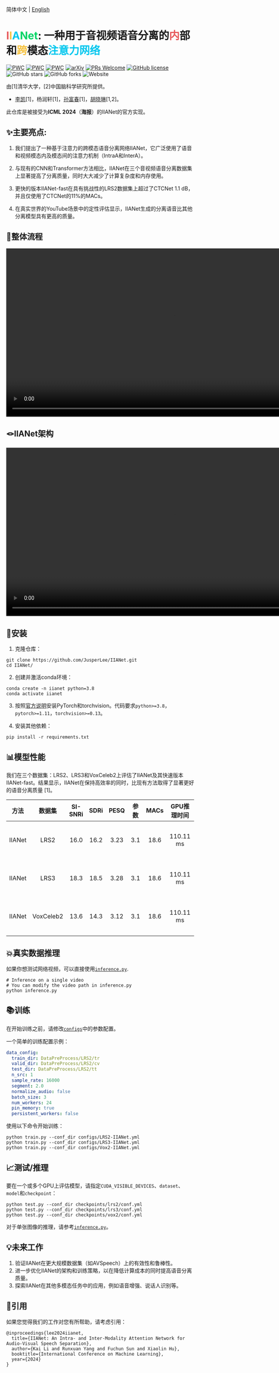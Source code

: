 简体中文 | [English](README.md)

# <font color=E7595C>I</font><font color=F6C446>I</font><font color=00C7EE>A</font><font color=00D465>Net</font>: 一种用于音视频语音分离的<font color=E7595C>内</font>部和<font color=F6C446>跨</font>模态<font color=00C7EE>注意力网络</font>

[![PWC](https://img.shields.io/endpoint.svg?url=https://paperswithcode.com/badge/scanet-a-self-and-cross-attention-network-for/speech-separation-on-lrs2)](https://paperswithcode.com/sota/speech-separation-on-lrs2?p=scanet-a-self-and-cross-attention-network-for)
[![PWC](https://img.shields.io/endpoint.svg?url=https://paperswithcode.com/badge/scanet-a-self-and-cross-attention-network-for/speech-separation-on-lrs3)](https://paperswithcode.com/sota/speech-separation-on-lrs3?p=scanet-a-self-and-cross-attention-network-for)
[![PWC](https://img.shields.io/endpoint.svg?url=https://paperswithcode.com/badge/scanet-a-self-and-cross-attention-network-for/speech-separation-on-voxceleb2)](https://paperswithcode.com/sota/speech-separation-on-voxceleb2?p=scanet-a-self-and-cross-attention-network-for)
[![arXiv](https://img.shields.io/badge/arXiv-2308.08143-b31b1b.svg)](https://arxiv.org/abs/2308.08143)
[![PRs Welcome](https://img.shields.io/badge/PRs-welcome-brightgreen.svg?style=flat-square)](https://makeapullrequest.com) 
[![GitHub license](https://img.shields.io/github/license/JusperLee/IIANet.svg?color=blue)](https://github.com/JusperLee/IIANet/blob/master/LICENSE)
![GitHub stars](https://img.shields.io/github/stars/JusperLee/IIANet)
![GitHub forks](https://img.shields.io/github/forks/JusperLee/IIANet)
![Website](https://img.shields.io/website?url=https%3A%2F%2Fcslikai.cn%2FIIANet%2F&up_message=Demo%20Page&down_message=Demo%20Page&logo=webmin)


由[1]清华大学，[2]中国脑科学研究所提供。
* [李凯](https://cslikai.cn)[1]，杨润轩[1]，[孙富春](https://scholar.google.com/citations?user=DbviELoAAAAJ&hl=en)[1]，[胡晓琳](https://www.xlhu.cn/)[1,2]。

此仓库是被接受为**ICML 2024**（**海报**）的IIANet的官方实现。

## ✨主要亮点:

1. 我们提出了一种基于注意力的跨模态语音分离网络IIANet，它广泛使用了语音和视频模态内及模态间的注意力机制（IntraA和InterA）。

2. 与现有的CNN和Transformer方法相比，IIANet在三个音视频语音分离数据集上显著提高了分离质量，同时大大减少了计算复杂度和内存使用。

3. 更快的版本IIANet-fast在具有挑战性的LRS2数据集上超过了CTCNet 1.1 dB，并且仅使用了CTCNet的11%的MACs。

4. 在真实世界的YouTube场景中的定性评估显示，IIANet生成的分离语音比其他分离模型具有更高的质量。

## 🚀整体流程

<video width="900" src="https://cslikai.cn/IIANet/figures/overall.mp4" type="video/mp4">
              </video>

## 🪢IIANet架构

<video width="900" src="https://cslikai.cn/IIANet/figures/separation.mp4" type="video/mp4">
              </video>

## 🔧安装

1. 克隆仓库：

```shell
git clone https://github.com/JusperLee/IIANet.git 
cd IIANet/
```

2. 创建并激活conda环境：

```shell
conda create -n iianet python=3.8 
conda activate iianet
```

3. 按照[官方说明](https://pytorch.org)安装PyTorch和torchvision。代码要求`python>=3.8`，`pytorch>=1.11`，`torchvision>=0.13`。

4. 安装其他依赖：

```shell 
pip install -r requirements.txt
```

## 📊模型性能  

我们在三个数据集：LRS2、LRS3和VoxCeleb2上评估了IIANet及其快速版本IIANet-fast。结果显示，IIANet在保持高效率的同时，比现有方法取得了显著更好的语音分离质量 [1]。

| 方法 | 数据集 | SI-SNRi | SDRi | PESQ | 参数 | MACs | GPU推理时间 | 下载 |
|:---:|:-----:|:------:|:----:|:----:|:------:|:-----:|:-----------:|:----:|  
| IIANet | LRS2 | 16.0 | 16.2 | 3.23 | 3.1 | 18.6 | 110.11 ms | [配置](configs/LRS2-IIANet.yml)/[模型](https://github.com/JusperLee/IIANet/releases/download/v1.0.0/lrs2.zip) |
| IIANet | LRS3 | 18.3 | 18.5 | 3.28 | 3.1 | 18.6 | 110.11 ms | [配置](configs/LRS3-IIANet.yml)/[模型](https://github.com/JusperLee/IIANet/releases/download/v1.0.0/lrs3.zip) | 
| IIANet | VoxCeleb2 | 13.6 | 14.3 | 3.12 | 3.1 | 18.6 | 110.11 ms| [配置](configs/Vox2-IIANet.yml)/[模型](https://github.com/JusperLee/IIANet/releases/download/v1.0.0/vox2.zip) |

## 💥真实数据推理
如果你想测试网络视频，可以直接使用[`inference.py`](inference.py).
```shell
# Inference on a single video
# You can modify the video path in inference.py
python inference.py
```

## 📚训练

在开始训练之前，请修改[`configs`](configs)中的参数配置。

一个简单的训练配置示例：

```yaml
data_config:
  train_dir: DataPreProcess/LRS2/tr
  valid_dir: DataPreProcess/LRS2/cv
  test_dir: DataPreProcess/LRS2/tt
  n_src: 1
  sample_rate: 16000
  segment: 2.0
  normalize_audio: false
  batch_size: 3
  num_workers: 24
  pin_memory: true
  persistent_workers: false
```

使用以下命令开始训练：

```shell
python train.py --conf_dir configs/LRS2-IIANet.yml
python train.py --conf_dir configs/LRS3-IIANet.yml
python train.py --conf_dir configs/Vox2-IIANet.yml
```

## 📈测试/推理

要在一个或多个GPU上评估模型，请指定`CUDA_VISIBLE_DEVICES`、`dataset`、`model`和`checkpoint`：

```shell
python test.py --conf_dir checkpoints/lrs2/conf.yml
python test.py --conf_dir checkpoints/lrs3/conf.yml
python test.py --conf_dir checkpoints/vox2/conf.yml
```

对于单张图像的推理，请参考[`inference.py`](inference.py)。

## 💡未来工作

1. 验证IIANet在更大规模数据集（如AVSpeech）上的有效性和鲁棒性。
2. 进一步优化IIANet的架构和训练策略，以在降低计算成本的同时提高语音分离质量。
3. 探索IIANet在其他多模态任务中的应用，例如语音增强、说话人识别等。

## 📜引用

如果您觉得我们的工作对您有所帮助，请考虑引用：

```
@inproceedings{lee2024iianet,
  title={IIANet: An Intra- and Inter-Modality Attention Network for Audio-Visual Speech Separation}, 
  author={Kai Li and Runxuan Yang and Fuchun Sun and Xiaolin Hu},
  booktitle={International Conference on Machine Learning},
  year={2024}
}
```